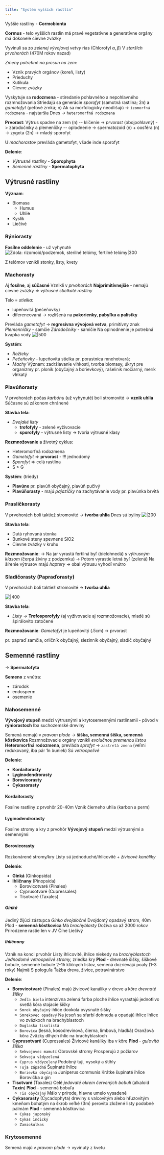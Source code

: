 ```yaml
---
title: "Systém vyšších rastlín"
---
```


Vyššie rastliny - $\textbf{Cormobionta}$

**Cormus** - telo vyšších rastlín
	má pravé vegetatívne a generatívne orgány
	má dokonelé cievne zväzky

Vyvinuli sa zo *zelenej vývojovej vetvy* rias ($\text{Chlorofyl }\alpha,\beta$)
V *starších prvohorách* (470M rokov nazad)

*Zmeny potrebné na presun na zem*:
- Vznik pravých orgánov (koreň, listy)
- Prieduchy
- Kutikula
- Cievne zväzky

Vyskytuje sa **rodozmena** - stiredanie pohlavného a nepohlavného rozmnožovania
Striedajú sa generácie *sporofyt* (samotná rastlina; 2n) a *gametofyt* (peľové zrnká; n)
Ak sa morfologicky neodlišujú -> `izomorfná rodozmena` - najstaršia
Dnes -> `heteromorfná rodozmena`

**Prvorast**:
Výtrus spadne na zem (n) -- klíčenie -> *prvorast* (obojpohlavný) -> zárodočníky a plemeníčky -- oplodnenie -> spermatozoid (n) + oosféra (n) -> zygota (2n) -> mladý sporofyt

U *machorastov* prevláda gametofyt, všade inde sporofyt

**Delenie**:
- *Výtrusné rastliny* - $\textbf{Sporophyta}$
- *Semenné rastliny* - $\textbf{Spermatophyta}$

## Výtrusné rastliny
**Význam**:
- Biomasa
	- Humus
	- Uhlie
- Kyslík
- Liečivé

### Rýniorasty
**Fosílne oddelenie** - už vyhynuté
![Zdola: rizomoid/podzemok, sterilné telómy, fertilné telómy|300](attachments/ryniorasty.png)

Z telómov vznikli stonky, listy, kvety

### Machorasty
Aj **fosílne**, aj **súčasné**
Vznikli v *prvohorách*
**Najprimitívnejšie** - nemajú cievne zväzky => *výtrusné stielkaté rastliny*

Telo = *stielka*:
- lupeňovitá (pečeňovky)
- diferencovaná -> rozlíšená na **pakorienky, pabyľku a palístky**

Prevláda *gametofyt* -> **regresívna vývojová vetva**, primitívny znak
*Plemenničky* - samčie
*Zárodočníky* - samičie
Na oplnodnenie je potrebná kvapka vody
![|500](attachments/machorasty.png)

**Systém**:
- *Rožteky*
- *Pečeňovky* - lupeňovitá stielka
	pr. porastnica mnohotvará; 
- *Machy* 
	Význam: zadržiavanie vlhkosti, tvorba biomasy, úkryt pre organizmy
	pr. ploník (obyčajný a borievkový), rašelinik močiarný, merík vlnkatý

### Plavúňorasty
V prvohorách počas *karbónu* (už vyhynuté) boli stromovité -> **vznik uhlia**
Súčasne sú zákonom chránené

**Stavba tela**:
- *Dvojaké listy*
	- $\textbf{trofofyly}$ - zelené vyživovacie 
	- $\textbf{sporofyly}$ - výtrusné listy  -> tvoria výtrusné klasy

**Rozmnožovanie** a životný cyklus:
- Heteromorfná rodozmena
- *Gametofyt* => **prvorast** - !!! jednodomý
- *Sporofyt* => celá rastlina
- S > G

**Systém**: (triedy)
- $\textbf{Plavúne}$ 
	pr. plavúň obyčajný, plavúň pučivý
- $\textbf{Plavúňorasty}$ - majú *pajazíčky* na zachytávanie vody
	pr. plavúnka brvitá

### Prasličkorasty
V prvohorách boli taktiež stromovité -> **tvorba uhlia**
Dnes sú byliny
![|200](attachments/praslička.png)

**Stavba tela**:
- Dutá ryhovaná stonka
- Bunkové steny spevnené SiO2
- Cievne zväzky v kruhu

**Rozmnožovanie**:
-> Na jar vyrastá fertilná byľ (bielohnedá) s *výtrusným klasom* (čerpá živiny z podzemku)
-> Potom vyrastie letná byľ (zelená)
Na šírenie výtrusov majú *haptery* -> obal výtrusu vyhodí vnútro

### Sladičorasty (Papraďorasty)
V prvohorách boli taktiež stromovité -> **tvorba uhlia**

![|400](attachments/papraďorasty.png)

**Stavba tela**:
- *Listy* -> $\textbf{Trofosporofyly}$ (aj vyživovacie aj rozmnožovacie), mladé sú špirálovito zatočené

**Rozmnožovanie**:
*Gametofyt* je lupeňovitý (.5cm) -> prvorast

pr. papraď samčia, orličník obyčajný, slezinník obyčajný, sladič obyčajný

## Semenné rastliny
-> $\textbf{Spermatofyta}$

**Semeno** z vnútra:
- zárodok
- endosperm
- osemenie

### Nahosemenné
**Vývojový stupeň** medzi výtrusnými a krytosemennými rastlinamii - pôvod v $\textbf{rýniorastoch}$
Iba suchozemské dreviny

Semená nemajú v *pravom plode* -> **šiška, semenná šiška, semenná kôstkovica**
Rozmnožovacie orgány vznikli *evolučnou premenou listou*
**Heteromorfná rodozmena**, prevláda *sprofyt* -> `zastretá zmena` (veľmi redukovaný, iba pár 1n buniek)
Sú *vetroopelivé*

**Delenie**:
- $\textbf{Kordaitorasty}$
- $\textbf{Lyginodendrorasty}$
- $\textbf{Borovicorasty}$
- $\textbf{Cykasorasty}$

#### Kordaitorasty
Fosílne rastliny z prvohôr
20-40m
Vznik čierneho uhlia (karbon a perm)

#### Lyginodendrorasty
Fosílne stromy a kry z prvohôr
**Vývojový stupeň** medzi výtrusnými a semennými

#### Borovicorasty
Rozkonárené stromy/kry
Listy sú jednoduché/ihlicovité + *živicové kanáliky*

**Delenie**:
- $\textbf{Ginká}$ (Ginkopsida)
- $\textbf{Ihličnany}$ (Pinopsida)
	- Borovicotvaré (Pinales)
	- Cyprusotvaré (Cupressales)
	- Tisotvaré (Taxales)

##### Ginká
Jediný žijúci zástupca *Ginko dvojaločné*
Dvojdomý opadavý strom, 40m
Plod - **semenná kôstkovica**
Má *brachyblasty*
Doživa sa až 2000 rokov
Prirodzene rastie len v JV Číne
Liečivý

##### Ihličnany
Vznik na konci prvohôr
Listy ihlicovité, ihlice niekedy na *brachyblastoch*
*Jednodomé vetroopelivé stromy,* zriedka kry
**Plod** - drevnaté šišky, šiškové bobule, semenné bobule
2-15 klíčnych listov, semená dozrievajú poaly (1-3 roky)
Najmä S pologuľa
Ťažba dreva, živice, potravinárstvo

**Delenie**:
- $\textbf{Borovicotvaré}$ (Pinales)
	majú živicové kanáliky v dreve a kôre
	*drevnaté šišky*
	- `Jedľa biela`
		intenzívna zelená farba
		ploché ihlice vyrastajú jednotlivo
		svetlá kôra
		stojacie šišky
	- `Smrek obyčajný`
		ihlice dookola
		ovysnuté šišky
	- `Smrekovec opadavý`
		Na jeseň sa sfarbí dohneda a opadajú ihlice
		Ihlice vo zväzkoch na brachyblastoch
	- `Duglaska tisolistá`
	- `Borovica` (lesná, kosodrevinová, čierna, limbová, hladká)
		Oranžová kôra
		Zväzky dlhých ihlíc na brachyblastoch
- $\textbf{Cyprusotvaré}$ (Cupressales)
	Živicové kanáliky iba v kôre
	**Plod** - *guľovitá šiška*
	- `Sekvojovec mamutí`
		Obrovské stromy
		Prosperujú z požiarov
	- `Sekvoja vždyzelená`
	- `Cyprus vždyzelený`
		Podobný tuji, vysoký a štíhly
	- `Tuja západná`
		Šupinaté ihlice
	- `Borievka obyčajná`
		Juniperus communis
		Krátke šupinaté ihlice
		Borovička a gin
- $\textbf{Tisotvaré}$ (Taxales)
	Celé *jedovaté okrem červených bobulí* (alkaloid $\textbf{Taxín}$)
	**Plod** - semenná bobuľa
	- `Tis obyčajný`
		Málo v prírode, hlavne umelo vysadené
- $\textbf{Cykasorasty}$ (Cycadophyta)
	dreviny s valcovitým alebo hľuzovitým kmeňom bohatým na škrob
	veľké (3m) perovito zložené listy
	podobné palmám
	**Plod** - semenná kôstkovica
	- `Cykas japonský`
	- `Cykas indický`
	- `Zamiokulkas`


### Krytosemenné
Semená majú v *pravom plode* -> vyvinutý z kvetu